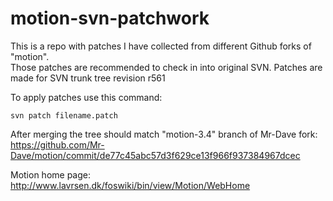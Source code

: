 motion-svn-patchwork
====================

This is a repo with patches I have collected from different Github forks of "motion".  
Those patches are recommended to check in into original SVN. Patches are made for SVN trunk tree revision r561

To apply patches use this command:
```
svn patch filename.patch
```

After merging the tree should match "motion-3.4" branch of Mr-Dave fork:
https://github.com/Mr-Dave/motion/commit/de77c45abc57d3f629ce13f966f937384967dcec

Motion home page: http://www.lavrsen.dk/foswiki/bin/view/Motion/WebHome
